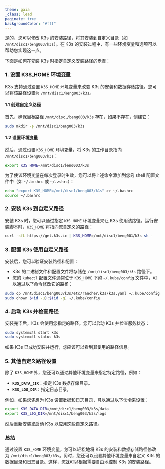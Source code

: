 ```yaml
---
theme: gaia
_class: lead
paginate: true
backgroundColor: "#fff"
---
```

是的，您可以修改 K3s 的安装路径，将其安装到自定义目录（如 `/mnt/disc1/beng003/k3s`）。在 K3s 的安装过程中，有一些环境变量和选项可以帮助您实现这一点。

下面是如何在安装 K3s 时指定自定义安装路径的步骤：

### 1. 设置 K3S_HOME 环境变量

K3s 支持通过设置 `K3S_HOME` 环境变量来改变 K3s 的安装和数据存储路径。您可以将该路径设置为 `/mnt/disc1/beng003/k3s`。

#### 1.1 创建自定义路径

首先，确保目标路径 `/mnt/disc1/beng003/k3s` 存在，如果不存在，创建它：

```bash
sudo mkdir -p /mnt/disc1/beng003/k3s
```

#### 1.2 设置环境变量

然后，通过设置 `K3S_HOME` 环境变量，将 K3s 的工作目录指向 `/mnt/disc1/beng003/k3s`：

```bash
export K3S_HOME=/mnt/disc1/beng003/k3s
```

为了使该环境变量在每次登录时生效，您可以将上述命令添加到您的 shell 配置文件中（如 `~/.bashrc` 或 `~/.zshrc`）：

```bash
echo "export K3S_HOME=/mnt/disc1/beng003/k3s" >> ~/.bashrc
source ~/.bashrc
```

### 2. 安装 K3s 到自定义路径

安装 K3s 时，您可以通过指定 `K3S_HOME` 环境变量来让 K3s 使用该路径。运行安装脚本时，`K3S_HOME` 将指向您自定义的路径：

```bash
curl -sfL https://get.k3s.io | K3S_HOME=/mnt/disc1/beng003/k3s sh -
```

### 3. 配置 K3s 使用自定义路径

安装后，您可以验证安装路径和配置：

- K3s 的二进制文件和配置文件将存储在 `/mnt/disc1/beng003/k3s` 路径下。
- 您的 `kubectl` 配置文件通常位于 `K3S_HOME` 下的 `~/.kube/config` 文件中，可以通过以下命令修改它的路径：

```bash
sudo cp /mnt/disc1/beng003/k3s/etc/rancher/k3s/k3s.yaml ~/.kube/config
sudo chown $(id -u):$(id -g) ~/.kube/config
```

### 4. 启动 K3s 并检查路径

安装完毕后，K3s 会使用您指定的路径。您可以启动 K3s 并检查服务状态：

```bash
sudo systemctl start k3s
sudo systemctl status k3s
```

如果 K3s 已成功安装并运行，您应该可以看到其使用的路径信息。

### 5. 其他自定义路径设置

除了 `K3S_HOME` 外，您还可以通过其他环境变量来指定特定路径，例如：

- **`K3S_DATA_DIR`**：指定 K3s 数据存储目录。
- **`K3S_LOG_DIR`**：指定日志目录。

例如，如果您还想为 K3s 设置数据和日志目录，可以通过以下命令来设置：

```bash
export K3S_DATA_DIR=/mnt/disc1/beng003/k3s/data
export K3S_LOG_DIR=/mnt/disc1/beng003/k3s/logs
```

然后重新安装或启动 K3s 以应用这些自定义路径。

### 总结

通过设置 `K3S_HOME` 环境变量，您可以轻松地将 K3s 的安装和数据存储路径修改为 `/mnt/disc1/beng003/k3s`。同时，您还可以设置其他环境变量来自定义 K3s 的数据目录和日志目录。这样，您就可以根据需要自由地控制 K3s 的安装路径。



